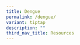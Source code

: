 ```yaml
---
title: Dengue
permalink: /dengue/
variant: tiptap
description: ""
third_nav_title: Resources
---
```

